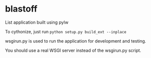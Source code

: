 # blastoff
List application built using pylw

To cythonize, just run
`python setup.py build_ext --inplace`

wsgirun.py is used to run the application for development and testing.

You should use a real WSGI server instead of the wsgirun.py script.
